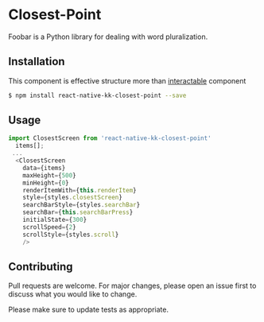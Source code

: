# Closest-Point

Foobar is a Python library for dealing with word pluralization.

## Installation

This component is effective structure more than [interactable](https://github.com/wix/react-native-interactable) component 

```bash
$ npm install react-native-kk-closest-point --save
```

## Usage

```JavaScript
import ClosestScreen from 'react-native-kk-closest-point'
  items[];
 ... 
  <ClosestScreen
    data={items}                
    maxHeight={500} 
    minHeight={0}        
    renderItemWith={this.renderItem}        
    style={styles.closestScreen}          
    searchBarStyle={styles.searchBar}         
    searchBar={this.searchBarPress}            
    initialState={300}        
    scrollSpeed={2} 
    scrollStyle={styles.scroll}
    />
```

## Contributing
Pull requests are welcome. For major changes, please open an issue first to discuss what you would like to change.

Please make sure to update tests as appropriate.
